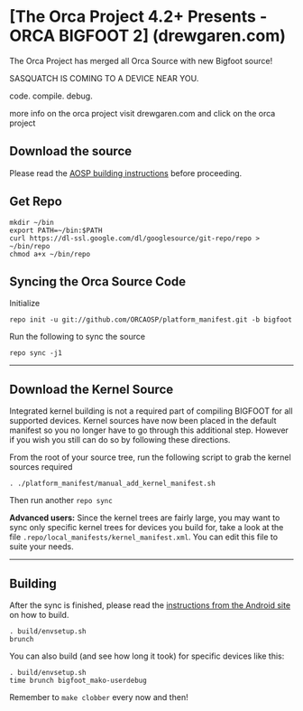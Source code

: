 [The Orca Project 4.2+ Presents - ORCA BIGFOOT 2] (drewgaren.com)
=====================================================

The Orca Project has merged all Orca Source with new Bigfoot source!

SASQUATCH IS COMING TO A DEVICE NEAR YOU.

code. compile. debug.

more info on the orca project visit drewgaren.com and click on the orca project


Download the source
--------------

Please read the [AOSP building instructions](http://source.android.com/source/index.html) before proceeding.

Get Repo
--------

    mkdir ~/bin
    export PATH=~/bin:$PATH
    curl https://dl-ssl.google.com/dl/googlesource/git-repo/repo > ~/bin/repo
    chmod a+x ~/bin/repo

Syncing the Orca Source Code
---------------------------------------

Initialize

    repo init -u git://github.com/ORCAOSP/platform_manifest.git -b bigfoot

Run the following to sync the source

    repo sync -j1

***

Download the Kernel Source
--------------------------

Integrated kernel building is not a required part of compiling BIGFOOT for all supported devices.
Kernel sources have now been placed in the default manifest so you no longer have to go through this additional step.
However if you wish you still can do so by following these directions.

From the root of your source tree, run the following script to grab the kernel sources required

    . ./platform_manifest/manual_add_kernel_manifest.sh

Then run another `repo sync`


**Advanced users:**
Since the kernel trees are fairly large, you may want to sync only specific kernel trees for devices you build for, take a look at the file `.repo/local_manifests/kernel_manifest.xml`. You can edit this file to suite your needs.


***

Building
--------

After the sync is finished, please read the [instructions from the Android site](http://source.android.com/source/building.html) on how to build.

    . build/envsetup.sh
    brunch


You can also build (and see how long it took) for specific devices like this:

    . build/envsetup.sh
    time brunch bigfoot_mako-userdebug

Remember to `make clobber` every now and then!
